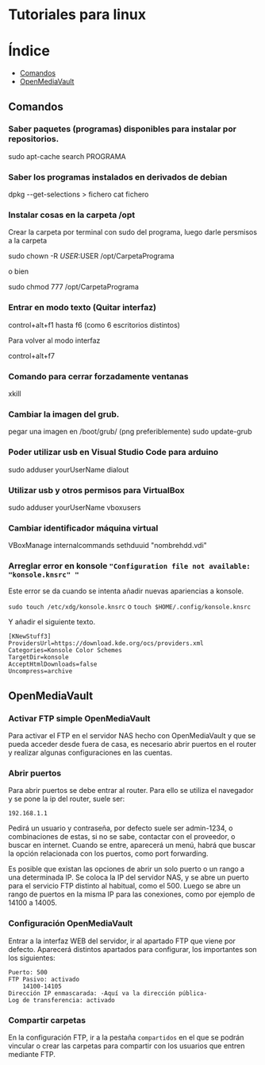 
# Tutoriales para linux

# Índice

- [Comandos](#comandos)
- [OpenMediaVault](#openmediavault)

## Comandos

### Saber paquetes (programas) disponibles para instalar por repositorios.

sudo apt-cache search PROGRAMA

### Saber los programas instalados en derivados de debian

dpkg --get-selections > fichero
cat fichero

### Instalar cosas en la carpeta /opt

Crear la carpeta por terminal con sudo del programa, luego darle persmisos a la carpeta

sudo chown -R $USER:$USER /opt/CarpetaPrograma

o bien

sudo chmod 777 /opt/CarpetaPrograma

### Entrar en modo texto (Quitar interfaz)

control+alt+f1 hasta f6 (como 6 escritorios distintos)

Para volver al modo interfaz

control+alt+f7

### Comando para cerrar forzadamente ventanas

xkill

### Cambiar la imagen del grub.
pegar una imagen en /boot/grub/ (png preferiblemente)
sudo update-grub

### Poder utilizar usb en Visual Studio Code para arduino

sudo adduser yourUserName dialout

### Utilizar usb y otros permisos para VirtualBox

sudo adduser yourUserName vboxusers

### Cambiar identificador máquina virtual

VBoxManage internalcommands sethduuid "nombrehdd.vdi"

### Arreglar error en konsole `"Configuration file not available: "konsole.knsrc" "`
Este error se da cuando se intenta añadir nuevas apariencias a konsole.

`sudo touch /etc/xdg/konsole.knsrc` o `touch $HOME/.config/konsole.knsrc`

Y añadir el siguiente texto.

```
[KNewStuff3]
ProvidersUrl=https://download.kde.org/ocs/providers.xml
Categories=Konsole Color Schemes
TargetDir=konsole
AcceptHtmlDownloads=false
Uncompress=archive
```

## OpenMediaVault


### Activar FTP simple OpenMediaVault

Para activar el FTP en el servidor NAS hecho con OpenMediaVault y que se pueda acceder desde fuera de casa, es necesario abrir puertos en el router y realizar algunas configuraciones en las cuentas.

### Abrir puertos

Para abrir puertos se debe entrar al router. Para ello se utiliza el navegador y se pone la ip del router, suele ser:

`192.168.1.1`

Pedirá un usuario y contraseña, por defecto suele ser admin-1234, o combinaciones de estas, si no se sabe, contactar con el proveedor, o buscar en internet. Cuando se entre, aparecerá un menú, habrá que buscar la opción relacionada con los puertos, como port forwarding.

Es posible que existan las opciones de abrir un solo puerto o un rango a una determinada IP. Se coloca la IP del servidor NAS, y se abre un puerto para el servicio FTP distinto al habitual, como el 500. Luego se abre un rango de puertos en la misma IP para las conexiones, como por ejemplo de 14100 a 14005.

### Configuración OpenMediaVault

Entrar a la interfaz WEB del servidor, ir al apartado FTP que viene por defecto. Aparecerá distintos apartados para configurar, los importantes son los siguientes:

```
Puerto: 500
FTP Pasivo: activado
    14100-14105
Dirección IP enmascarada: -Aquí va la dirección pública-
Log de transferencia: activado
```

### Compartir carpetas

En la configuración FTP, ir a la pestaña `compartidos` en el que se podrán vincular o crear las carpetas para compartir con los usuarios que entren mediante FTP.